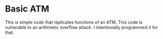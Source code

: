 # Basic ATM

This is simple code that replicates functions of an ATM. This code is  vulnerable to an arithmetic overflow attack. I intentionally programmed it for that.